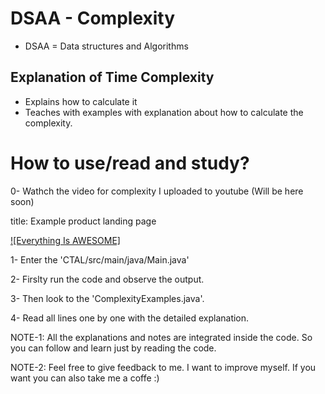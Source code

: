 # DSAA - Complexity 
- DSAA = Data structures and Algorithms
## Explanation of Time Complexity
- Explains how to calculate it
- Teaches with examples with explanation about how to calculate the complexity.

# How to use/read and study?
0- Wathch the video for complexity I uploaded to youtube (Will be here soon)

title: Example product landing page

[![Everything Is AWESOME]](https://www.youtube.com/watch?v=9jUQ0FxYvho&t=1001s")

1- Enter the 'CTAL/src/main/java/Main.java'

2- Firslty run the code and observe the output.

3- Then look to the 'ComplexityExamples.java'.

4- Read all lines one by one with the detailed explanation. 



NOTE-1: All the explanations and notes are integrated inside the code. So you can follow and learn just by reading the code. 

NOTE-2: Feel free to give feedback to me. I want to improve myself. If you want you can also take me a coffe :) 

